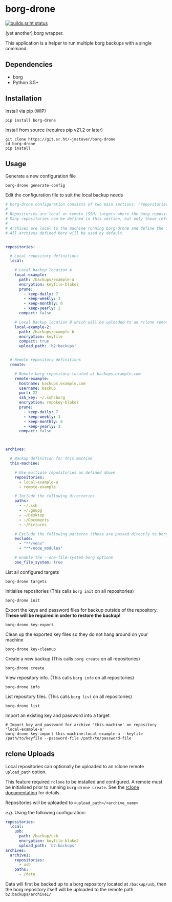 # borg-drone

[![builds.sr.ht status](https://builds.sr.ht/~jmstover/borg-drone/commits/master.svg)](https://builds.sr.ht/~jmstover/borg-drone/commits/master?)

(yet another) borg wrapper.

This application is a helper to run multiple borg backups with a single command.

## Dependencies

- borg
- Python 3.5+

## Installation

Install via pip (WIP)
```shell
pip install borg-drone
```

Install from source (requires pip v21.2 or later)
```shell
git clone https://git.sr.ht/~jmstover/borg-drone
cd borg-drone
pip install .
```

## Usage

Generate a new configuration file
```shell
borg-drone generate-config
```

Edit the configuration file to suit the local backup needs
```yaml
# borg-drone configuration consists of two main sections: 'repositories' and 'archives'
#
# Repositories are local or remote (SSH) targets where the borg repository will be created.
# Many repositories can be defined in this section, but only those referenced by an archive will be used.
#
# Archives are local to the machine running borg-drone and define the folders to be backed up and excluded.
# All archives defined here will be used by default.


repositories:

  # Local repository definitions
  local:

    # Local backup location A
    local-example:
      path: /backups/example-a
      encryption: keyfile-blake2
      prune:
        - keep-daily: 7
        - keep-weekly: 3
        - keep-monthly: 6
        - keep-yearly: 2
      compact: false

    # Local backup location B which will be uploaded to an rclone remote
    local-example-2:
      path: /backups/example-b
      encryption: keyfile
      compact: true
      upload_path: 'b2:backups'


  # Remote repository definitions
  remote:

    # Remote borg repository located at backups.example.com
    remote-example:
      hostname: backups.example.com
      username: backup
      port: 22
      ssh_key: ~/.ssh/borg
      encryption: repokey-blake2
      prune:
        - keep-daily: 7
        - keep-weekly: 3
        - keep-monthly: 6
        - keep-yearly: 2
      compact: false



archives:

  # Backup definition for this machine
  this-machine:

    # Use multiple repositories as defined above
    repositories:
      - local-example-a
      - remote-example

    # Include the following directories
    paths:
      - ~/.ssh
      - ~/.gnupg
      - ~/Desktop
      - ~/Documents
      - ~/Pictures

    # Exclude the following patterns (these are passed directly to borg)
    exclude:
      - "**/venv"
      - "**/node_modules"

    # Enable the --one-file-system borg options
    one_file_system: true
```

List all configured targets
```shell
borg-drone targets
```


Initialise repositories (This calls `borg init` on all repositories)
```shell
borg-drone init
```

Export the keys and password files for backup outside of the repository.
**These will be required in order to restore the backup!**
```shell
borg-drone key-export
```


Clean up the exported key files so they do not hang around on your machine
```shell
borg-drone key-cleanup
```


Create a new backup (This calls `borg create` on all repositories)
```shell
borg-drone create
```


View repository info. (This calls `borg info` on all repositories)
```shell
borg-drone info
```

List repository files. (This calls `borg list` on all repositories)
```shell
borg-drone list
```


Import an existing key and password into a target
```shell
# Import key and password for archive 'this-machine' on repository 'local-example-a'
borg-drone key-import this-machine:local-example-a --keyfile /path/to/keyfile --password-file /path/to/password-file
```

## rclone Uploads

Local repositories can optionally be uploaded to an rclone remote `upload_path` option.

This feature required `rclone` to be installed and configured. A remote must be initialised prior to running `borg-drone create`.
See the [rclone documentation](https://rclone.org/docs/) for details.

Repositories will be uploaded to `<upload_path>/<archive_name>`

_e.g._ Using the following configuration:
```yaml
repositories:
  local:
    usb:
      path: /backup/usb
      encryption: keyfile-blake2
      upload_path: 'b2:backups'
archives:
  archive1:
    repositories:
      - usb
    paths:
      - /data
```

Data will first be backed up to a borg repository located at `/backup/usb`,
then the borg repository itself will be uploaded to the remote path `b2:backups/archive1/`

